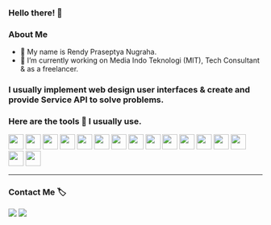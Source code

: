 ### Hello there! 👋
<h3>About Me</h3>
<ul>
  <li>🧑 My name is Rendy Praseptya Nugraha.</li>
  <li>💼 I’m currently working on Media Indo Teknologi (MIT), Tech Consultant & as a freelancer.</li>
</ul>
<h3>I usually implement web design user interfaces & create and provide Service API to solve problems.</h3>
<h3>Here are the tools 🧰 I usually use.</h3>
  <p>
  <img src="https://cdn.jsdelivr.net/gh/devicons/devicon/icons/visualstudio/visualstudio-plain.svg" height="30" width="30"/>
  <img src="https://cdn.jsdelivr.net/gh/devicons/devicon/icons/vscode/vscode-original.svg" height="30" width="30">    
  <img src="https://cdn.jsdelivr.net/gh/devicons/devicon/icons/html5/html5-original.svg" height="30" width="30"/>
  <img src="https://cdn.jsdelivr.net/gh/devicons/devicon/icons/css3/css3-original.svg" height="30" width="30"/>        
  <img src="https://cdn.jsdelivr.net/gh/devicons/devicon/icons/javascript/javascript-original.svg" height="30" width="30"/>
  <img src="https://cdn.jsdelivr.net/gh/devicons/devicon/icons/php/php-original.svg" height="30" width="30"/>
  <img src="https://cdn.jsdelivr.net/gh/devicons/devicon/icons/csharp/csharp-original.svg" height="30" width="30"/>
  <img src="https://cdn.jsdelivr.net/gh/devicons/devicon/icons/bootstrap/bootstrap-original.svg" height="30" width="30"/>
  <img src="https://cdn.jsdelivr.net/gh/devicons/devicon/icons/codeigniter/codeigniter-plain.svg" height="30" width="30"/>
  <img src="https://cdn.jsdelivr.net/gh/devicons/devicon/icons/laravel/laravel-plain.svg" height="30" width="30"/>
  <img src="https://cdn.jsdelivr.net/gh/devicons/devicon/icons/dotnetcore/dotnetcore-original.svg" height="30" width="30"/>
  <img src="https://cdn.jsdelivr.net/gh/devicons/devicon/icons/composer/composer-original.svg" height="30" width="30"/>        
  <img src="https://cdn.jsdelivr.net/gh/devicons/devicon/icons/microsoftsqlserver/microsoftsqlserver-plain.svg" height="30" width="30"/>    <img src="https://cdn.jsdelivr.net/gh/devicons/devicon/icons/postgresql/postgresql-original.svg" height="30" width="30"/>
  <img src="https://cdn.jsdelivr.net/gh/devicons/devicon/icons/mysql/mysql-original-wordmark.svg" height="30" width="30"/>
  <img src="https://cdn.jsdelivr.net/gh/devicons/devicon/icons/git/git-original.svg" height="30" width="30"/>        
  </p>
  <hr>
  <h3>Contact Me 🏷</h3>
  <p>
    <a href="" target="_blank"><img src="https://img.shields.io/badge/Instagram-E4405F?style=for-the-badge&logo=instagram&logoColor=white"></a>
    <a href="" target="_blank"><img src="https://img.shields.io/badge/LinkedIn-0077B5?style=for-the-badge&logo=linkedin&logoColor=white"></a>
  </p>
<!--<ol type="number">-->
  <!-- <li>I usually identify areas in a business process that need improvement. I will conduct a thorough analysis, collect data, and evaluate existing processes. After that, I will design solutions that integrate information technology, such as the use of relevant web applications, digital platforms, and automation systems.</li> -->
  
<!--</ol>-->
<!--
**Renddevs/Renddevs** is a ✨ _special_ ✨ repository because its `README.md` (this file) appears on your GitHub profile.

Here are some ideas to get you started:

- 🔭 I’m currently working on ...
- 🌱 I’m currently learning ...
- 👯 I’m looking to collaborate on ...
- 🤔 I’m looking for help with ...
- 💬 Ask me about ...
- 📫 How to reach me: ...
- 😄 Pronouns: ...
- ⚡ Fun fact: ...
-->
